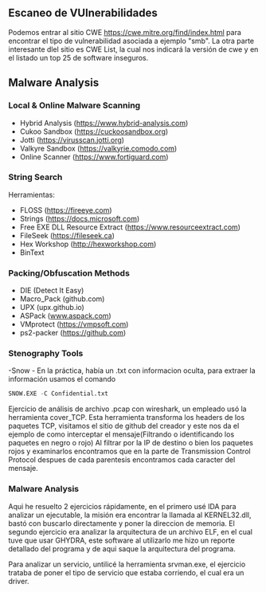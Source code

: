 ## [](#header-2)Escaneo de VUlnerabilidades
Podemos entrar al sitio CWE https://cwe.mitre.org/find/index.html para encontrar el tipo de vulnerabilidad asociada a ejemplo "smb".  La otra parte interesante dlel sitio es CWE List, la cual nos indicará la versión de cwe y en el listado un top 25 de software inseguros.

## [](#header-2)Malware Analysis
### [](#header-3)Local & Online Malware Scanning
- Hybrid Analysis (https://www.hybrid-analysis.com)
- Cukoo Sandbox (https://cuckoosandbox.org)
- Jotti (https://virusscan.jotti.org)
- Valkyre Sandbox (https://valkyrie.comodo.com)
- Online Scanner (https://www.fortiguard.com)

### [](#header-3)String Search
Herramientas:
- FLOSS (https://fireeye.com)
- Strings (https://docs.microsoft.com)
- Free EXE DLL Resource Extract (https://www.resourceextract.com)
- FileSeek (https://fileseek.ca)
- Hex Workshop (http://hexworkshop.com)
- BinText

### [](#header-3)Packing/Obfuscation Methods
- DIE (Detect It Easy)
- Macro_Pack (github.com)
- UPX (upx.github.io)
- ASPack (www.aspack.com)
- VMprotect (https://vmpsoft.com)
- ps2-packer (https://github.com)

### [](#header-3)Stenography Tools
-Snow - En la práctica, había un .txt con informacion oculta, para extraer la información usamos el comando
```s
SNOW.EXE -C Confidential.txt
```
Ejercicio de análisis de archivo .pcap con wireshark, un empleado usó la herramienta cover_TCP. Esta herramienta transforma los headers de los paquetes TCP, visitamos el sitio de github del creador y este nos da el ejemplo de como interceptar el mensaje(Filtrando o identificando los paquetes en negro o rojo) Al filtrar por la IP de destino o bien los paquetes rojos y examinarlos encontramos que en la parte de Transmission Control Protocol despues de cada parentesis encontramos cada caracter del mensaje.

### [](#header-3)Malware Analysis
Aqui he resuelto 2 ejercicios rápidamente, en el primero usé IDA para analizar un ejecutable, la misión era encontrar la llamada al KERNEL32.dll, bastó con buscarlo directamente y poner la direccion de memoria. El segundo ejercicio era analizar la arquitectura de un archivo ELF, en el cual tuve que usar GHYDRA, este software al utilizarlo me hizo un reporte detallado del programa y de aqui saque la arquitectura del programa.

Para analizar un servicio, untilicé la herramienta srvman.exe, el ejercicio trataba de poner el tipo de servicio que estaba corriendo, el cual era un driver.
